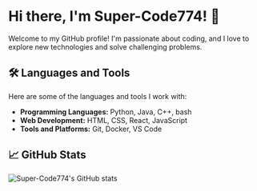 # Hi there, I'm Super-Code774! 👋

Welcome to my GitHub profile! I'm passionate about coding, and I love to explore new technologies and solve challenging problems.

## 🛠️ Languages and Tools

Here are some of the languages and tools I work with:

- **Programming Languages:** Python, Java, C++, bash
- **Web Development:** HTML, CSS, React, JavaScript
- **Tools and Platforms:** Git, Docker, VS Code

## 📈 GitHub Stats

![Super-Code774's GitHub stats](https://github-readme-stats.vercel.app/api?username=Super-Code774&show_icons=true&theme=radical)
